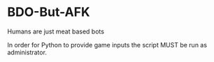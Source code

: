 # BDO-But-AFK
Humans are just meat based bots

In order for Python to provide game inputs the script MUST be run as administrator.

